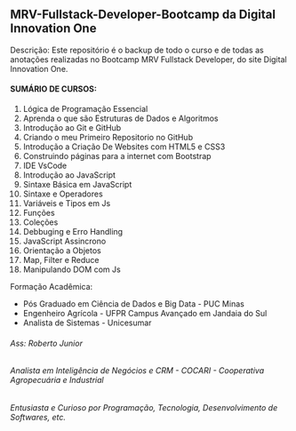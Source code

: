 ## MRV-Fullstack-Developer-Bootcamp da Digital Innovation One
Descrição: Este repositório é o backup de todo o curso e de todas as anotações realizadas no Bootcamp MRV Fullstack Developer, do site Digital Innovation One.

#### SUMÁRIO DE CURSOS:
  1. Lógica de Programação Essencial
  2. Aprenda o que são Estruturas de Dados e Algoritmos
  3. Introdução ao Git e GitHub
  4. Criando o meu Primeiro Repositorio no GitHub
  5. Introdução a Criação De Websites com HTML5 e CSS3
  6. Construindo páginas para a internet com Bootstrap
  7. IDE VsCode
  8. Introdução ao JavaScript
  9. Sintaxe Básica em JavaScript
  10. Sintaxe e Operadores
  11. Variáveis e Tipos em Js
  12. Funções
  13. Coleções
  14. Debbuging e Erro Handling
  15. JavaScript Assincrono
  16. Orientação a Objetos
  17. Map, Filter e Reduce
  18. Manipulando DOM com Js


Formação Acadêmica:
- Pós Graduado em Ciência de Dados e Big Data - PUC Minas 
- Engenheiro Agrícola - UFPR Campus Avançado em Jandaia do Sul
- Analista de Sistemas - Unicesumar

  
###### Ass: Roberto Junior
###### Analista em Inteligência de Negócios e CRM - COCARI - Cooperativa Agropecuária e Industrial  
###### Entusiasta e Curioso por Programação, Tecnologia, Desenvolvimento de Softwares, etc.
